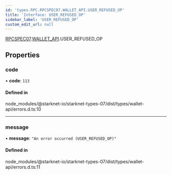 ```yaml
---
id: 'types.RPC.RPCSPEC07.WALLET_API.USER_REFUSED_OP'
title: 'Interface: USER_REFUSED_OP'
sidebar_label: 'USER_REFUSED_OP'
custom_edit_url: null
---
```


[RPCSPEC07](../namespaces/types.RPC.RPCSPEC07.md).[WALLET_API](../namespaces/types.RPC.RPCSPEC07.WALLET_API.md).USER_REFUSED_OP

## Properties

### code

• **code**: `113`

#### Defined in

node_modules/@starknet-io/starknet-types-07/dist/types/wallet-api/errors.d.ts:10

---

### message

• **message**: `"An error occurred (USER_REFUSED_OP)"`

#### Defined in

node_modules/@starknet-io/starknet-types-07/dist/types/wallet-api/errors.d.ts:11
